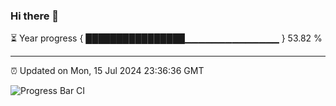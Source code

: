 ### Hi there 👋

⏳ Year progress { ████████████████▁▁▁▁▁▁▁▁▁▁▁▁▁▁ } 53.82 %

---

⏰ Updated on Mon, 15 Jul 2024 23:36:36 GMT

![Progress Bar CI](https://github.com/IshwaranRudhara/GIT-ACTION/workflows/Progress%20Bar%20CI/badge.svg)

